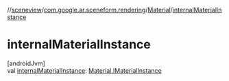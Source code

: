 //[sceneview](../../../index.md)/[com.google.ar.sceneform.rendering](../index.md)/[Material](index.md)/[internalMaterialInstance](internal-material-instance.md)

# internalMaterialInstance

[androidJvm]\
val [internalMaterialInstance](internal-material-instance.md): [Material.IMaterialInstance](../../../../arsceneview/com.google.ar.sceneform.rendering/-material/-i-material-instance/index.md)
